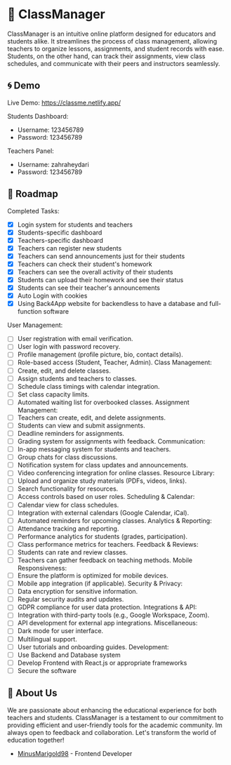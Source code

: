 
# :school: ClassManager

ClassManager is an intuitive online platform designed for educators and students alike. It streamlines the process of class management, allowing teachers to organize lessons, assignments, and student records with ease. Students, on the other hand, can track their assignments, view class schedules, and communicate with their peers and instructors seamlessly.



## :cyclone: Demo

Live Demo: https://classme.netlify.app/

Students Dashboard: 
- Username: 123456789
- Password: 123456789

Teachers Panel: 
- Username: zahraheydari
- Password: 123456789

## :memo: Roadmap

Completed Tasks:  <br />
- [X]  Login system for students and teachers
- [X]  Students-specific dashboard
- [X]  Teachers-specific dashboard
- [X]  Teachers can register new students
- [X]  Teachers can send announcements just for their students
- [X]  Teachers can check their student's homework
- [X]  Teachers can see the overall activity of their students
- [X]  Students can upload their homework and see their status
- [X]  Students can see their teacher's announcements
- [X]  Auto Login with cookies  
- [X]  Using Back4App website for backendless to have a database and full-function software

User Management:  <br />
- [ ]  User registration with email verification.
- [ ]  User login with password recovery.
- [ ]  Profile management (profile picture, bio, contact details).
- [ ] Role-based access (Student, Teacher, Admin).
Class Management:  <br />
 - [ ]  Create, edit, and delete classes.
 - [ ]  Assign students and teachers to classes.
 - [ ]  Schedule class timings with calendar integration.
 - [ ]  Set class capacity limits.
 - [ ]  Automated waiting list for overbooked classes.
Assignment Management:  <br />
 - [ ]  Teachers can create, edit, and delete assignments.
 - [ ]  Students can view and submit assignments.
 - [ ]  Deadline reminders for assignments.
 - [ ]  Grading system for assignments with feedback.
Communication:  <br />
 - [ ]  In-app messaging system for students and teachers.
 - [ ]  Group chats for class discussions.
 - [ ]  Notification system for class updates and announcements.
 - [ ]  Video conferencing integration for online classes.
Resource Library:  <br />
 - [ ]  Upload and organize study materials (PDFs, videos, links).
 - [ ]  Search functionality for resources.
 - [ ]  Access controls based on user roles.
Scheduling & Calendar:  <br />
 - [ ]  Calendar view for class schedules.
 - [ ]  Integration with external calendars (Google Calendar, iCal).
 - [ ]  Automated reminders for upcoming classes.
Analytics & Reporting:  <br />
 - [ ]  Attendance tracking and reporting.
 - [ ]  Performance analytics for students (grades, participation).
 - [ ]  Class performance metrics for teachers.
Feedback & Reviews:  <br />
 - [ ]  Students can rate and review classes.
 - [ ]  Teachers can gather feedback on teaching methods.
Mobile Responsiveness:  <br />
 - [ ]  Ensure the platform is optimized for mobile devices.
 - [ ]  Mobile app integration (if applicable).
Security & Privacy:  <br />
 - [ ]  Data encryption for sensitive information.
 - [ ]  Regular security audits and updates.
 - [ ]  GDPR compliance for user data protection.
Integrations & API:  <br />
 - [ ]  Integration with third-party tools (e.g., Google Workspace, Zoom).
 - [ ]  API development for external app integrations.
Miscellaneous:  <br />
 - [ ]  Dark mode for user interface.
 - [ ]  Multilingual support.
 - [ ]  User tutorials and onboarding guides.
Development:  <br />
 - [ ]  Use Backend and Database system
 - [ ]  Develop Frontend with React.js or appropriate frameworks
 - [ ]  Secure the software
## :wave: About Us

We are passionate about enhancing the educational experience for both teachers and students. ClassManager is a testament to our commitment to providing efficient and user-friendly tools for the academic community. Im always open to feedback and collaboration. Let's transform the world of education together!

- [MinusMarigold98](https://www.discordapp.com/users/382244660208205824) - Frontend Developer
